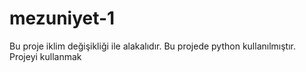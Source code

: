 # mezuniyet-1

Bu proje iklim değişikliği ile alakalıdır.
Bu projede python kullanılmıştır. 
Projeyi kullanmak
